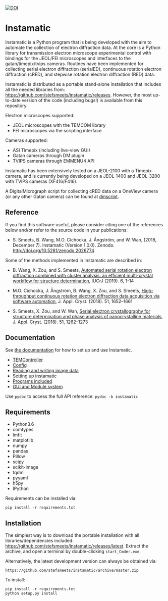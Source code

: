 [![DOI](https://zenodo.org/badge/DOI/10.5281/zenodo.2026774.svg)](https://doi.org/10.5281/zenodo.2026774)

# Instamatic

Instamatic is a Python program that is being developed with the aim to automate the collection of electron diffraction data. At the core is a Python library for transmission electron microscope experimental control with bindings for the JEOL/FEI microscopes and interfaces to the gatan/timepix/tvips cameras. Routines have been implemented for collecting serial electron diffraction (serialED), continuous rotation electron diffraction (cRED), and stepwise rotation electron diffraction (RED) data.

Instamatic is distributed as a portable stand-alone installation that includes all the needed libraries from: https://github.com/stefsmeets/instamatic/releases. However, the most up-to-date version of the code (including bugs!) is available from this repository.

Electron microscopes supported:

- JEOL microscopes with the TEMCOM library
- FEI microscopes via the scripting interface

Cameras supported:

- ASI Timepix (including live-view GUI)
- Gatan cameras through DM plugin
- TVIPS cameras through EMMENU4 API

Instamatic has been extensively tested on a JEOL-2100 with a Timepix camera, and is currently being developed on a JEOL-1400 and JEOL-3200 with TVIPS cameras (XF416/F416).

A DigitalMicrograph script for collecting cRED data on a OneView camera (or any other Gatan camera) can be found at [dmscript](https://github.com/stefsmeets/InsteaDMatic).

## Reference

If you find this software useful, please consider citing one of the references below and/or refer to the source code in your publications:

- S. Smeets, B. Wang, M.O. Cichocka, J. Ångström, and W. Wan, (2018, December 7). Instamatic (Version 1.0.0). Zenodo. http://doi.org/10.5281/zenodo.2026774

Some of the methods implemented in Instamatic are described in:

- B. Wang, X. Zou, and S. Smeets, [Automated serial rotation electron diffraction combined with cluster analysis: an efficient multi-crystal workflow for structure determination](https://doi.org/10.1107/S2052252519007681), IUCrJ (2019). 6, 1-14

- M.O. Cichocka, J. Ångström, B. Wang, X. Zou, and S. Smeets, [High-throughput continuous rotation electron diffraction data acquisition via software automation](http://dx.doi.org/10.1107/S1600576718015145), J. Appl. Cryst. (2018). 51, 1652–1661

- S. Smeets, X. Zou, and W. Wan, [Serial electron crystallography for structure determination and phase analysis of nanocrystalline materials](http://dx.doi.org/10.1107/S1600576718009500), J. Appl. Cryst. (2018). 51, 1262–1273

## Documentation

See [the documentation](docs) for how to set up and use Instamatic.

- [TEMController](docs/tem_api.md)
- [Config](docs/config.md)
- [Reading and writing image data](docs/formats.md)
- [Setting up instamatic](docs/setup.md)
- [Programs included](docs/programs.md)
- [GUI and Module system](docs/gui.md)

Use `pydoc` to access the full API reference: `pydoc -b instamatic`

## Requirements

 - Python3.6
 - comtypes
 - lmfit
 - matplotlib
 - numpy
 - pandas
 - Pillow
 - scipy
 - scikit-image
 - tqdm
 - pyyaml
 - h5py
 - IPython

Requirements can be installed via:

    pip install -r requirements.txt

## Installation

The simplest way is to download the portable installation with all libraries/dependencies included: https://github.com/stefsmeets/instamatic/releases/latest. Extract the archive, and open a terminal by double-clicking `start_Cmder.exe`.

Alternatively, the latest development version can always be obtained via:

    https://github.com/stefsmeets/instamatic/archive/master.zip

To install:

    pip install -r requirements.txt
    python setup.py install
